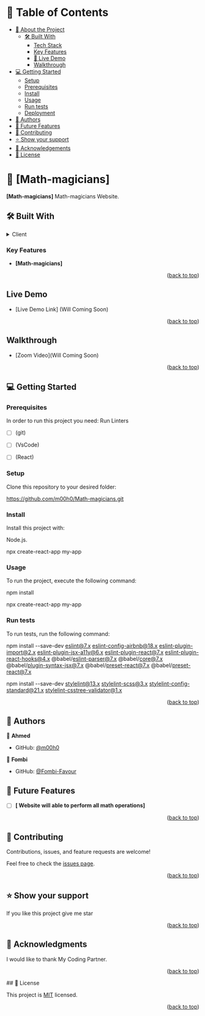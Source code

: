 <a name="readme-top"></a>

<div align="center">
  
</div>

# 📗 Table of Contents
- [📖 About the Project](#about-project)
  - [🛠 Built With](#built-with)
    - [Tech Stack](#tech-stack)
    - [Key Features](#key-features)
    - [🚀 Live Demo](#live-demo)
    - [ Walkthrough](#walkthrough)
- [💻 Getting Started](#getting-started)
  - [Setup](#setup)
  - [Prerequisites](#prerequisites)
  - [Install](#install)
  - [Usage](#usage)
  - [Run tests](#run-tests)
  - [Deployment](#deployment)
- [👥 Authors](#authors)
- [🔭 Future Features](#future-features)
- [🤝 Contributing](#contributing)
- [⭐️ Show your support](#support)
- [🙏 Acknowledgements](#acknowledgements)
- [📝 License](#license)

# 📖 [Math-magicians] <a name="Math-magicians"></a>



**[Math-magicians]** Math-magicians Website.

## 🛠 Built With <a name="built-with"></a>


<details>  <a name="tech-stack"></a>
  <summary>Client</summary>
  <ul>
    <li><a href="#">HTML</a></li>
    <li><a href="#">CSS</a></li>
    <li><a href="#">JAVASCRIPT</a></li>
    <li><a href="#">REACT</a></li>
  </ul>
</details>


### Key Features <a name="key-features"></a>


- **[Math-magicians]**

<p align="right">(<a href="#readme-top">back to top</a>)</p>

## Live Demo <a name="live-demo"></a>
- [Live Demo Link]   (Will Coming Soon)

<p align="right">(<a href="#readme-top">back to top</a>)</p>

## Walkthrough <a name="walkthrough"></a>

- [Zoom Video](Will Coming Soon)

<p align="right">(<a href="#readme-top">back to top</a>)</p>

## 💻 Getting Started <a name="start-project"></a>

### Prerequisites

In order to run this project you need: Run Linters
- [ ] (git)
- [ ] (VsCode)
- [ ] (React)


### Setup

Clone this repository to your desired folder:

https://github.com/m00h0/Math-magicians.git

### Install

Install this project with:


Node.js.

npx create-react-app my-app

### Usage

To run the project, execute the following command: 


npm install 

npx create-react-app my-app


### Run tests

To run tests, run the following command:


npm install --save-dev eslint@7.x eslint-config-airbnb@18.x eslint-plugin-import@2.x eslint-plugin-jsx-a11y@6.x eslint-plugin-react@7.x eslint-plugin-react-hooks@4.x @babel/eslint-parser@7.x @babel/core@7.x  @babel/plugin-syntax-jsx@7.x  @babel/preset-react@7.x @babel/preset-react@7.x

npm install --save-dev stylelint@13.x stylelint-scss@3.x stylelint-config-standard@21.x stylelint-csstree-validator@1.x

<p align="right">(<a href="#readme-top">back to top</a>)</p>



## 👥 Authors <a name="Ahmed"></a>


👤 **Ahmed**

- GitHub: [@m00h0](https://github.com/m00h0)

👤 **Fombi**

- GitHub: [@Fombi-Favour](https://github.com/Fombi-Favour)


## 🔭 Future Features <a name="future-features"></a>

- [ ] **[ Website will able to perform all math operations]**

<p align="right">(<a href="#readme-top">back to top</a>)</p>


## 🤝 Contributing <a name="Microverse"></a>

Contributions, issues, and feature requests are welcome!

Feel free to check the [issues page](https://github.com/m00h0/Math-magicians/issues).

<p align="right">(<a href="#readme-top">back to top</a>)</p>

## ⭐️ Show your support <a name="support"></a>

If you like this project give me star

<p align="right">(<a href="#readme-top">back to top</a>)</p>

## 🙏 Acknowledgments <a name="acknowledgements"></a>

I would like to thank My Coding Partner.

<p align="right">(<a href="#readme-top">back to top</a>)</p>
## 📝 License <a name="license"></a>

This project is [MIT](MIT.md) licensed.

<p align="right">(<a href="#readme-top">back to top</a>)</p>
